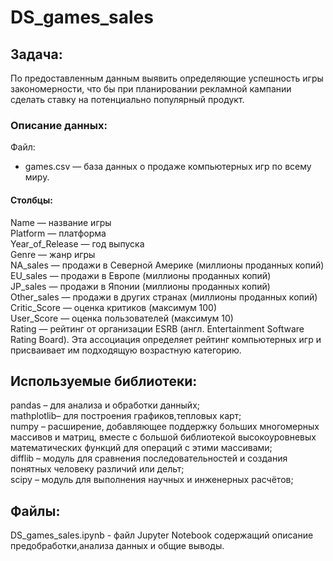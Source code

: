
# DS_games_sales

## Задача: 
По предоставленным данным выявить определяющие успешность игры закономерности, что бы при планировании рекламной кампании сделать ставку на потенциально популярный продукт.  
### Описание данных:
Файл:  
- games.csv — база данных о продаже компьютерных игр по всему миру.  
#### Столбцы:
Name — название игры  
Platform — платформа  
Year_of_Release — год выпуска  
Genre — жанр игры  
NA_sales — продажи в Северной Америке (миллионы проданных копий)  
EU_sales — продажи в Европе (миллионы проданных копий)  
JP_sales — продажи в Японии (миллионы проданных копий)  
Other_sales — продажи в других странах (миллионы проданных копий)  
Critic_Score — оценка критиков (максимум 100)  
User_Score — оценка пользователей (максимум 10)  
Rating — рейтинг от организации ESRB (англ. Entertainment Software Rating Board). Эта ассоциация определяет рейтинг компьютерных игр и присваивает им подходящую возрастную категорию.  


## Используемые библиотеки:
	
pandas –  для анализа и обработки данныйх;  
mathplotlib– для построения графиков,тепловых карт;  
numpy – расширение, добавляющее поддержку больших многомерных массивов и матриц, вместе с большой библиотекой высокоуровневых математических функций для операций с этими массивами;  
difflib – модуль для сравнения последовательностей и создания понятных человеку различий или дельт;  
scipy – модуль для выполнения научных и инженерных расчётов;  

## Файлы:
DS_games_sales.ipynb - файл Jupyter Notebook содержащий описание предобработки,анализа данных и общие выводы.